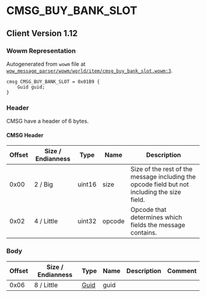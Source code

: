 # CMSG_BUY_BANK_SLOT

## Client Version 1.12

### Wowm Representation

Autogenerated from `wowm` file at [`wow_message_parser/wowm/world/item/cmsg_buy_bank_slot.wowm:3`](https://github.com/gtker/wow_messages/tree/main/wow_message_parser/wowm/world/item/cmsg_buy_bank_slot.wowm#L3).
```rust,ignore
cmsg CMSG_BUY_BANK_SLOT = 0x01B9 {
    Guid guid;
}
```
### Header

CMSG have a header of 6 bytes.

#### CMSG Header

| Offset | Size / Endianness | Type   | Name   | Description |
| ------ | ----------------- | ------ | ------ | ----------- |
| 0x00   | 2 / Big           | uint16 | size   | Size of the rest of the message including the opcode field but not including the size field.|
| 0x02   | 4 / Little        | uint32 | opcode | Opcode that determines which fields the message contains.|

### Body

| Offset | Size / Endianness | Type | Name | Description | Comment |
| ------ | ----------------- | ---- | ---- | ----------- | ------- |
| 0x06 | 8 / Little | [Guid](../spec/packed-guid.md) | guid |  |  |


